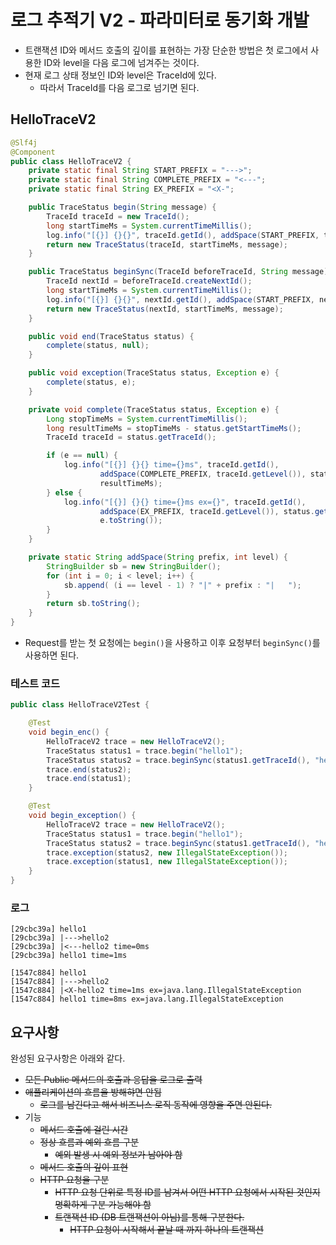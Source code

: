 # 로그 추적기 V2 - 파라미터로 동기화 개발
- 트랜잭션 ID와 메서드 호출의 깊이를 표현하는 가장 단순한 방법은 첫 로그에서 사용한 ID와 level을 다음 로그에 넘겨주는 것이다.
- 현재 로그 상태 정보인 ID와 level은 TraceId에 있다.
    - 따라서 TraceId를 다음 로그로 넘기면 된다.

## HelloTraceV2
~~~java
@Slf4j
@Component
public class HelloTraceV2 {
    private static final String START_PREFIX = "--->";
    private static final String COMPLETE_PREFIX = "<---";
    private static final String EX_PREFIX = "<X-";

    public TraceStatus begin(String message) {
        TraceId traceId = new TraceId();
        long startTimeMs = System.currentTimeMillis();
        log.info("[{}] {}{}", traceId.getId(), addSpace(START_PREFIX, traceId.getLevel()), message);
        return new TraceStatus(traceId, startTimeMs, message);
    }

    public TraceStatus beginSync(TraceId beforeTraceId, String message) {
        TraceId nextId = beforeTraceId.createNextId();
        long startTimeMs = System.currentTimeMillis();
        log.info("[{}] {}{}", nextId.getId(), addSpace(START_PREFIX, nextId.getLevel()), message);
        return new TraceStatus(nextId, startTimeMs, message);
    }

    public void end(TraceStatus status) {
        complete(status, null);
    }

    public void exception(TraceStatus status, Exception e) {
        complete(status, e);
    }

    private void complete(TraceStatus status, Exception e) {
        Long stopTimeMs = System.currentTimeMillis();
        long resultTimeMs = stopTimeMs - status.getStartTimeMs();
        TraceId traceId = status.getTraceId();

        if (e == null) {
            log.info("[{}] {}{} time={}ms", traceId.getId(),
                    addSpace(COMPLETE_PREFIX, traceId.getLevel()), status.getMessage(),
                    resultTimeMs);
        } else {
            log.info("[{}] {}{} time={}ms ex={}", traceId.getId(),
                    addSpace(EX_PREFIX, traceId.getLevel()), status.getMessage(), resultTimeMs,
                    e.toString());
        }
    }

    private static String addSpace(String prefix, int level) {
        StringBuilder sb = new StringBuilder();
        for (int i = 0; i < level; i++) {
            sb.append( (i == level - 1) ? "|" + prefix : "|   ");
        }
        return sb.toString();
    }
}
~~~
- Request를 받는 첫 요청에는 `begin()`을 사용하고 이후 요청부터 `beginSync()`를 사용하면 된다.

### 테스트 코드
~~~java
public class HelloTraceV2Test {

    @Test
    void begin_enc() {
        HelloTraceV2 trace = new HelloTraceV2();
        TraceStatus status1 = trace.begin("hello1");
        TraceStatus status2 = trace.beginSync(status1.getTraceId(), "hello2");
        trace.end(status2);
        trace.end(status1);
    }

    @Test
    void begin_exception() {
        HelloTraceV2 trace = new HelloTraceV2();
        TraceStatus status1 = trace.begin("hello1");
        TraceStatus status2 = trace.beginSync(status1.getTraceId(), "hello2");
        trace.exception(status2, new IllegalStateException());
        trace.exception(status1, new IllegalStateException());
    }
}
~~~

### 로그
~~~
[29cbc39a] hello1
[29cbc39a] |--->hello2
[29cbc39a] |<---hello2 time=0ms
[29cbc39a] hello1 time=1ms
~~~

~~~
[1547c884] hello1
[1547c884] |--->hello2
[1547c884] |<X-hello2 time=1ms ex=java.lang.IllegalStateException
[1547c884] hello1 time=8ms ex=java.lang.IllegalStateException
~~~

## 요구사항
완성된 요구사항은 아래와 같다.

- ~~모든 Public 메서드의 호출과 응답을 로그로 출력~~
- ~~애플리케이션의 흐름을 방해햐면 안됨~~
    - ~~로그를 남긴다고 해서 비즈니스 로직 동작에 영향을 주면 안된다.~~
- 기능
    - ~~메서드 호출에 걸린 시간~~
    - ~~정상 흐름과 예외 흐름 구분~~
        - ~~예외 발생 시 예외 정보가 남아야 함~~
    - ~~메서드 호출의 깊이 표현~~
    - ~~HTTP 요청을 구분~~
        - ~~HTTP 요청 단위로 특정 ID를 남겨서 어떤 HTTP 요청에서 시작된 것인지 명확하게 구분 가능해야 함~~
        - ~~트랜잭션 ID (DB 트랜잭션이 아님)를 통해 구분한다.~~
            - ~~HTTP 요청이 시작해서 끝날 때 까지 하나의 트랜잭션~~